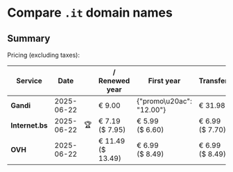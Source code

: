 # Compare `.it` domain names

## Summary

Pricing (excluding taxes):

| Service | Date |  | / Renewed year | First year | Transfer | Restoration |
|--|--|--|--|--|--|--|
| **Gandi** | 2025-06-22 |  | € 9.00 | {"promo\u20ac": "12.00"} | € 31.98 | € 12.00 |
| **Internet.bs** | 2025-06-22 | 🏆 | € 7.19<br>($ 7.95) | € 5.99<br>($ 6.60) | € 6.99<br>($ 7.70) | € 12.19<br>($ 13.49) |
| **OVH** | 2025-06-22 |  | € 11.49<br>($ 13.49) | € 6.99<br>($ 8.49) | € 6.99<br>($ 8.49) |  |

